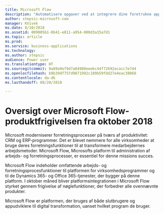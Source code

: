 ```yaml
---
title: Microsoft Flow
description: "Automatisere opgaver ved at integrere dine foretrukne apps med Microsoft Flow. Gør rutineopgaver lette med automatisering af arbejdsprocessen."
author: stepsic-microsoft-com
manager: KVivek
ms.date: 8/10/2018
ms.assetid: 009005b1-8b41-e811-a954-000d3a15a7d1
ms.topic: article
ms.prod: 
ms.service: business-applications
ms.technology: 
ms.author: stepsic
audience: Power user
ms.translationtype: HT
ms.sourcegitcommit: 8a89a9ef9d7a84980eeebc44f72692acacc7e744
ms.openlocfilehash: b9b39df75fd9871992c109b59fdd27e4eac38068
ms.contentlocale: da-dk
ms.lasthandoff: 08/20/2018

---
```


# <a name="overview-of-microsoft-flow-october-18-release"></a>Oversigt over Microsoft Flow-produktfrigivelsen fra oktober 2018

Microsoft moderniserer forretningsprocesser på tværs af produktivitet: CRM og ERP-programmer. Det er blevet nemmere for alle virksomheder at bruge deres forretningsfunktioner til at transformere medarbejdernes arbejdsmetoder. Microsoft Flow, Microsofts platform til administration af arbejds- og forretningsprocesser, er essentiel for denne missions succes.

Microsoft Flow indeholder omfattende arbejds- og forretningsprocesfunktioner til platformen for virksomhedsprogrammer og til de Dynamics 365- og Office 365-tjenester, der bygger på denne platform. I oktober måned bliver platformsintegrationen i Microsoft Flow styrket gennem frigivelse af nøglefunktioner, der forbedrer alle ovennævnte produkter.

Microsoft Flow er platformen, der bruges af både slutbrugere og appudviklere til digital transformation, uanset hvilket program de bruger.

